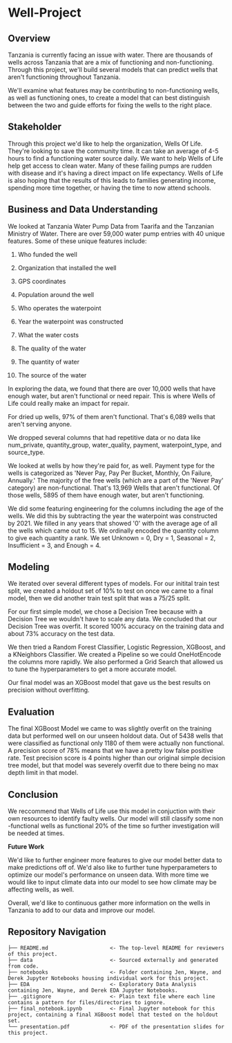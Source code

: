 # Well-Project

## Overview

Tanzania is currently facing an issue with water. There are thousands of wells across Tanzania that are a mix of functioning and non-functioning. Through this project, we'll build several models that can predict wells that aren't functioning throughout Tanzania. 

We'll examine what features may be contributing to non-functioning wells, as well as functioning ones, to create a model that can best distinguish between the two and guide efforts for fixing the wells to the right place. 

## Stakeholder 

Through this project we'd like to help the organization, Wells Of Life. They're looking to save the community time. It can take an average of 4-5 hours to find a functioning water source daily. We want to help Wells of Life help get access to clean water. Many of these failing pumps are rudden with disease and it's having a direct impact on life expectancy. Wells of Life is also hoping that the results of this leads to families generating income, spending more time together, or having the time to now attend schools. 

## Business and Data Understanding

We looked at Tanzania Water Pump Data from Taarifa and the Tanzanian Ministry of Water. There are over 59,000 water pump entries with 40 unique features. Some of these unique features include: 

1. Who funded the well

2. Organization that installed the well

3. GPS coordinates

4. Population around the well

5. Who operates the waterpoint

6. Year the waterpoint was constructed

7. What the water costs

8. The quality of the water

9. The quantity of water

10. The source of the water

In exploring the data, we found that there are over 10,000 wells that have enough water, but aren't functional or need repair. This is where Wells of Life could really make an impact for repair. 

For dried up wells, 97% of them aren't functional. That's 6,089 wells that aren't serving anyone. 

We dropped several columns that had repetitive data or no data like num_private, quantity_group, water_quality, payment, waterpoint_type, and source_type. 

We looked at wells by how they're paid for, as well. Payment type for the wells is categorized as 'Never Pay, Pay Per Bucket, Monthly, On Failure, Annually.' The majority of the free wells (which are a part of the 'Never Pay' category) are non-functional. That's 13,969 Wells that aren't functional. Of those wells, 5895 of them have enough water, but aren't functioning. 

We did some featuring engineering for the columns including the age of the wells. We did this by subtracting the year the waterpoint was constructed by 2021. We filled in any years that showed '0' with the average age of all the wells which came out to 15. We ordinally encoded the quantity column to give each quantity a rank. We set Unknown = 0, Dry = 1, Seasonal = 2, Insufficient = 3, and Enough = 4. 

## Modeling

We iterated over several different types of models. For our initital train test split, we created a holdout set of 10% to test on once we came to a final model, then we did another train test split that was a 75/25 split. 

For our first simple model, we chose a Decision Tree because with a Decision Tree we wouldn't have to scale any data. We concluded that our Decision Tree was overfit. It scored 100% accuracy on the training data and about 73% accuracy on the test data. 

We then tried a Random Forest Classifier, Logistic Regression, XGBoost, and a KNeighbors Classifier. We created a Pipeline so we could OneHotEncode the columns more rapidly. We also performed a Grid Search that allowed us to tune the hyperparameters to get a more accurate model. 

Our final model was an XGBoost model that gave us the best results on precision without overfitting. 

## Evaluation

The final XGBoost Model we came to was slightly overfit on the training data but performed well on our unseen holdout data. Out of 5438 wells that were classified as functional only 1180 of them were actually non functional.  A precision score of 78% means that we have a pretty low false positive rate. Test precision score is 4 points higher than our original simple decision tree model, but that model was severely overfit due to there being no max depth limit in that model. 

## Conclusion

We reccommend that Wells of Life use this model in conjuction with their own resources to identify faulty wells. Our model will still classify some non -functional wells as functional 20% of the time so further investigation will be needed at times.

**Future Work**

We'd like to further engineer more features to give our model better data to make predictions off of. We'd also like to further tune hyperparameters to optimize our model's performance on unseen data. With more time we would like to input climate data into our model to see how climate may be affecting wells, as well. 

Overall, we'd like to continuous gather more information on the wells in Tanzania to add to our data and improve our model.

## Repository Navigation

```
├── README.md                    <- The top-level README for reviewers of this project. 
├── data                         <- Sourced externally and generated from code. 
├── notebooks                    <- Folder containing Jen, Wayne, and Derek Jupyter Notebooks housing individual work for this project. 
├── EDA                          <- Exploratory Data Analysis containing Jen, Wayne, and Derek EDA Jupyter Notebooks. 
├── .gitignore                   <- Plain text file where each line contains a pattern for files/directories to ignore.
├── final_notebook.ipynb         <- Final Jupyter notebook for this project, containing a final XGBoost model that tested on the holdout set. 
└── presentation.pdf             <- PDF of the presentation slides for this project.                 
